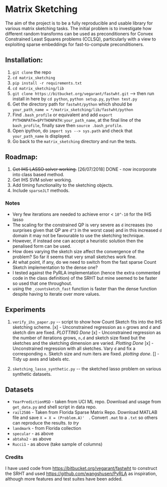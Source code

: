 # Matrix Sketching

The aim of the project is to be a fully reproducible and usable library for various matrix sketching tasks.
The initial problem is to investigate how different random transforms can be used as preconditioners for Convex Constrained Least Squares problems (CCLSQ), particularly with a view to exploiting sparse embeddings for fast-to-compute preconditioners.

## Installation:
1. `git clone` the repo
2. `cd matrix_sketching`
3. `pip install -r requirements.txt`
4. `cd matrix_sketching/lib`
5. `git clone https://bitbucket.org/vegarant/fastwht.git` --> then run install
in here by `cd python`, `python setup.py`, `python test.py`
6. Get the directory path for `fastwht/python` which should be `your_path_name =
*/matrix_sketching/lib/fastwht/python`
7. Find `.bash_profile` or equivalent and add `export PYTHONPATH=$PYTHONPATH:your_path_name`,
at the final line of the `bash_profile`, finally save then `source .bash_profile`.
8. Open ipython, do `import sys --> sys.path` and check that `your_path_name`
is displayed.
9. Go back to the `matrix_sketching` directory and run the tests.


## Roadmap:
1. ~~Get IHS LASSO solver working.~~ [26/07/2018] DONE - now incorporate into class based method.
2. Get IHS SVM solver working.
3. Add timing functionality to the sketching objects.
4. Include `sparseJLT` methods.

### Notes
-  Very few iterations are needed to achieve error < `10^-10` for the IHS lasso
- The scaling for the constrained QP is very severe as `d` increases (no surprises given that QP are `d^3` in the worst case) and in this increased `d` domain it may not be favourable to use the sketching technique.
- However, if instead one can accept a heuristic solution then the penalised form can be used.
- How does varying the sketch size affect the convergence of the problem?  So far it seems that very small sketches work fine.
- At what point, if any, do we need to switch from the fast sparse Count Sketch
implementation to the dense one?
- I tested against the PyRLA implementation (hence the extra commented code
  in the class definition) of the SRHT but mine seemed to be
faster so used that one throughout.
- using the `_countsketch_fast` function is faster than the dense function
despite having to iterate over more values.

## Experiments
1. `verify_ihs_paper.py` -- script to show how Count Sketch fits into the IHS
sketching scheme.
  [x] - Unconstrained regression  as `n` grows and `d` and sketch dim are fixed.
  _PLOTTING Done_
  [x] - Unconstrained regression as the number of iterations grows, `n,d` and
  sketch size fixed but the sketches and the sketching dimension are varied.
  _Plotting Done_
  [x] - Unconstrained regression with all sketches. Vary `d` and fix a corresponding `n`. Sketch size and num iters
  are fixed.  _plotting done_.
  [] - Tidy up axes and labels etc.

2. `sketching_lasso_synthetic.py` -- the sketched lasso problem on various synthetic
datasets.

## Datasets
- `YearPredictionMSD` - taken from UCI ML repo.  Download and usage from
`get_data.py` and shell script in data repo.
- `rail2586` - Taken from Florida Sparse Matrix Repo.  Download MATLAB file and
save `X = X = (Problem.A)'  `.  Convert `.mat` to a `.txt` so others can
reproduce the results.
_to try_
- `landmark` - from Florida collection
- `specular` - as above
- `abtaha2` - as above
- `Rucci1` - as above (take sample of columns)
### Credits
I have used code from https://bitbucket.org/vegarant/fastwht to construct the SRHT and used https://github.com/wangshusen/PyRLA as inspiration, although more features and test suites have been added.
